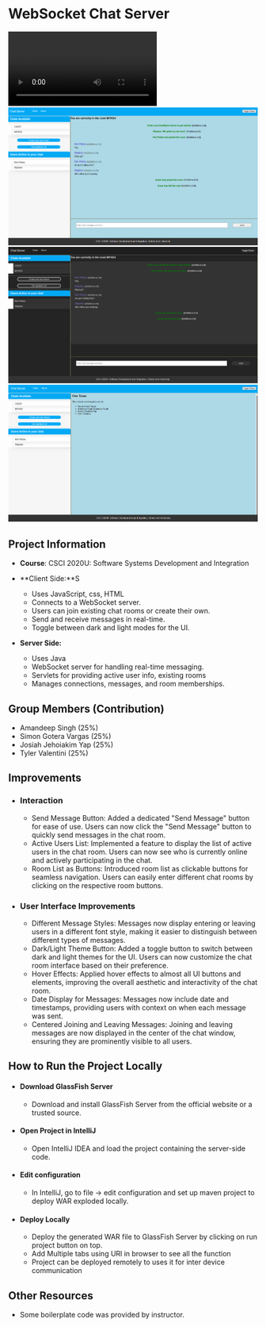 # WebSocket Chat Server
![VideoForChatServer.mp4](VideoForChatServer.mp4)
![img.png](img.png)![img_1.png](img_1.png)![img_2.png](img_2.png)
## Project Information
- **Course**: CSCI 2020U: Software Systems Development and Integration

- **Client Side:**S
    - Uses JavaScript, css, HTML
    - Connects to a WebSocket server.
    - Users can join existing chat rooms or create their own.
    - Send and receive messages in real-time.
    - Toggle between dark and light modes for the UI.
- **Server Side:**
    - Uses Java
    - WebSocket server for handling real-time messaging.
    - Servlets for providing active user info, existing rooms
    - Manages connections, messages, and room memberships.

## Group Members (Contribution)
- Amandeep Singh (25%)
- Simon Gotera Vargas (25%)
- Josiah Jehoiakim Yap  (25%)
- Tyler Valentini  (25%)

## Improvements

- ### Interaction
  - Send Message Button: Added a dedicated "Send Message" button for ease of use. Users can now click the "Send Message" button to quickly send messages in the chat room.
  - Active Users List: Implemented a feature to display the list of active users in the chat room. Users can now see who is currently online and actively participating in the chat.
  - Room List as Buttons: Introduced room list as clickable buttons for seamless navigation. Users can easily enter different chat rooms by clicking on the respective room buttons.

- ### User Interface Improvements
  - Different Message Styles: Messages now display entering or leaving users in a different font style, making it easier to distinguish between different types of messages.
  - Dark/Light Theme Button: Added a toggle button to switch between dark and light themes for the UI. Users can now customize the chat room interface based on their preference.
  - Hover Effects: Applied hover effects to almost all UI buttons and elements, improving the overall aesthetic and interactivity of the chat room.
  - Date Display for Messages: Messages now include date and timestamps, providing users with context on when each message was sent.
  - Centered Joining and Leaving Messages: Joining and leaving messages are now displayed in the center of the chat window, ensuring they are prominently visible to all users.
  

## How to Run the Project Locally

- ####  Download GlassFish Server
    - Download and install GlassFish Server from the official website or a trusted source.

- #### Open Project in IntelliJ
    - Open IntelliJ IDEA and load the project containing the server-side code.

- ####  Edit configuration
    - In IntelliJ, go to file -> edit configuration and set up maven project to deploy WAR exploded locally.

- #### Deploy Locally
    - Deploy the generated WAR file to GlassFish Server by clicking on run project button on top.
    - Add Multiple tabs using URl in browser to see all the function
    - Project can be deployed remotely to uses it for inter device communication

## Other Resources
  - Some boilerplate code was provided by instructor.




